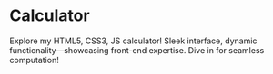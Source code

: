 # Calculator
Explore my HTML5, CSS3, JS calculator! Sleek interface, dynamic functionality—showcasing front-end expertise. Dive in for seamless computation!
